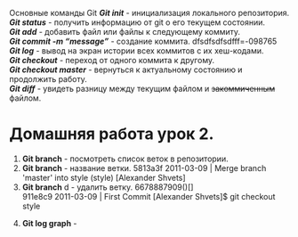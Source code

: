   Основные команды Git
***Git init*** - инициализация локального репозитория.  
***Git status*** - получить информацию от git о его текущем состоянии.  
***Git add*** - добавить файл или файлы к следующему коммиту.  
***Git commit -m “message”*** - создание коммита.  dfsdfsdfsdfff=-098765
***Git log*** - вывод на экран истории всех коммитов с их хеш-кодами.  
***Git checkout*** - переход от одного коммита к другому.  
***Git checkout master*** - вернуться к актуальному состоянию и продолжить работу.  
***Git diff*** - увидеть разницу между текущим файлом и  ~~закоммиченным~~ файлом.  
# Домашняя работа урок 2.  
1. **Git branch** - посмотреть список веток в репозитории.  
2. **Git branch** - название ветки. 
 5813a3f 2011-03-09 | Merge branch 'master' into style (style) [Alexander Shvets]
3. **Git branch** d - удалить ветку. 
6678887909()[]  
911e8c9 2011-03-09 | First Commit [Alexander Shvets]$ git checkout style
<!-- Author: Alexander Shvets (alex@githowto.com) -->
4. **Git log graph** -   
